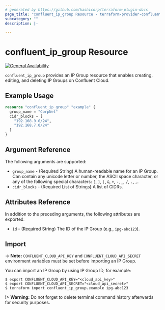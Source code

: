 ```yaml
---
# generated by https://github.com/hashicorp/terraform-plugin-docs
page_title: "confluent_ip_group Resource - terraform-provider-confluent"
subcategory: ""
description: |-
  
---
```


# confluent_ip_group Resource

[![General Availability](https://img.shields.io/badge/Lifecycle%20Stage-General%20Availability-%2345c6e8)](https://docs.confluent.io/cloud/current/api.html#section/Versioning/API-Lifecycle-Policy)

`confluent_ip_group` provides an IP Group resource that enables creating, editing, and deleting IP Groups on Confluent Cloud.

## Example Usage

```terraform
resource "confluent_ip_group" "example" {
  group_name = "CorpNet"
  cidr_blocks = [
    "192.168.0.0/24",
    "192.168.7.0/24"
  ]
}
```

<!-- schema generated by tfplugindocs -->
## Argument Reference

The following arguments are supported:

- `group_name` - (Required String) A human-readable name for an IP Group. Can contain any unicode letter or number, the ASCII space character, or any of the following special characters: `[`, `]`, `|`, `&`, `+`, `-`, `_`, `/`, `.`, `,`.
- `cidr_blocks` - (Required List of Strings) A list of CIDRs.

## Attributes Reference

In addition to the preceding arguments, the following attributes are exported:

- `id` - (Required String) The ID of the IP Group (e.g., `ipg-abc123`).

## Import

-> **Note:** `CONFLUENT_CLOUD_API_KEY` and `CONFLUENT_CLOUD_API_SECRET` environment variables must be set before importing an IP Group.

You can import an IP Group by using IP Group ID, for example:

```shell
$ export CONFLUENT_CLOUD_API_KEY="<cloud_api_key>"
$ export CONFLUENT_CLOUD_API_SECRET="<cloud_api_secret>"
$ terraform import confluent_ip_group.example ipg-abc123
```

!> **Warning:** Do not forget to delete terminal command history afterwards for security purposes.
